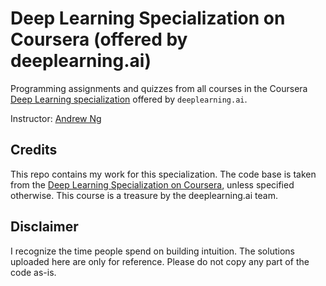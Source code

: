 # Deep Learning Specialization on Coursera (offered by deeplearning.ai)

Programming assignments and quizzes from all courses in the Coursera [Deep Learning specialization](https://www.coursera.org/specializations/deep-learning) offered by `deeplearning.ai`.

Instructor: [Andrew Ng](http://www.andrewng.org/)

## Credits

This repo contains my work for this specialization. The code base is taken from the [Deep Learning Specialization on Coursera](https://www.coursera.org/specializations/deep-learning), unless specified otherwise. This course is a treasure by the deeplearning.ai team.

## Disclaimer

I recognize the time people spend on building intuition. The solutions uploaded here are only for reference. Please do not copy any part of the code as-is.
